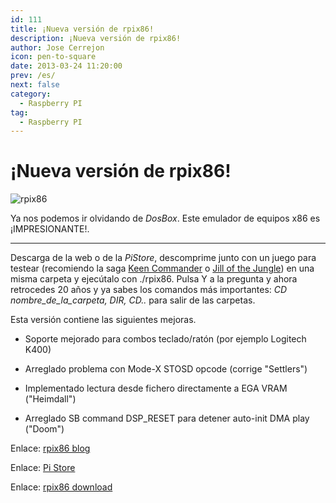 ```yaml
---
id: 111
title: ¡Nueva versión de rpix86!
description: ¡Nueva versión de rpix86!
author: Jose Cerrejon
icon: pen-to-square
date: 2013-03-24 11:20:00
prev: /es/
next: false
category:
  - Raspberry PI
tag:
  - Raspberry PI
---
```


# ¡Nueva versión de rpix86!

![rpix86](/images/rpix86_01.jpg)

Ya nos podemos ir olvidando de *DosBox*. Este emulador de equipos x86 es ¡IMPRESIONANTE!.

- - -
Descarga de la web o de la *PiStore*, descomprime junto con un juego para testear (recomiendo la saga [Keen Commander](http://es.wikipedia.org/wiki/Commander_Keen) o [Jill of the Jungle](http://en.wikipedia.org/wiki/Jill_of_the_Jungle)) en una misma carpeta y ejecútalo con ./rpix86. Pulsa Y a la pregunta y ahora retrocedes 20 años y ya sabes los comandos más importantes: *CD nombre_de_la_carpeta, DIR, CD..* para salir de las carpetas.

Esta versión contiene las siguientes mejoras.

* Soporte mejorado para combos teclado/ratón (por ejemplo Logitech K400)

* Arreglado problema con  Mode-X STOSD opcode (corrige "Settlers")

* Implementado lectura desde fichero directamente a EGA VRAM ("Heimdall")

* Arreglado SB command DSP_RESET para detener auto-init DMA play ("Doom")

Enlace: [rpix86 blog](http://rpix86.patrickaalto.com/rblog.html)

Enlace: [Pi Store](http://store.raspberrypi.com/projects/rpix86)

Enlace: [rpix86 download](http://rpix86.patrickaalto.com/rdown.html)